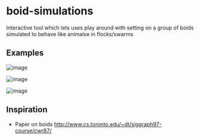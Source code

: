 # boid-simulations

Interactive tool which lets uses play around with setting on a group of boids simulated to behave like animalse in flocks/swarms

## Examples 

![image](https://user-images.githubusercontent.com/107374410/204950612-e9c0b797-ff46-46ef-b7d6-65ad9e0a26c4.png)

![image](https://user-images.githubusercontent.com/107374410/204950770-d38d2cba-83fe-4ad3-8d05-17ba6b8ec94b.png)

![image](https://user-images.githubusercontent.com/107374410/204950981-00c763f4-ea1d-47c4-9592-c56ebb0399cb.png)

## Inspiration

 - Paper on boids
http://www.cs.toronto.edu/~dt/siggraph97-course/cwr87/

